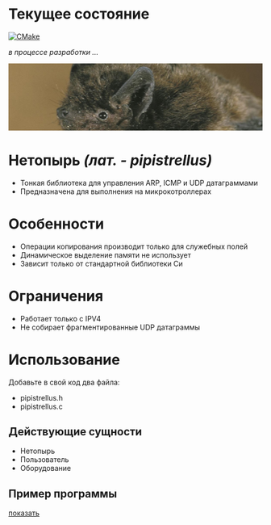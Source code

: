
# Текущее состояние

[![CMake](https://github.com/xrombik/pipistrellus/actions/workflows/cmake.yml/badge.svg)](https://github.com/xrombik/pipistrellus/actions/workflows/cmake.yml)

*в процессе разработки ...*

![Open for everyone](pipistrellus.jpeg)

# Нетопырь *(лат. - pipistrellus)*

 - Тонкая библиотека для управления ARP, ICMP и UDP датаграммами
 - Предназначена для выполнения на микрокотроллерах

# Особенности

 - Операции копирования производит только для служебных полей
 - Динамическое выделение памяти не использует
 - Зависит только от стандартной библиотеки Си

# Ограничения

 - Работает только с IPV4
 - Не собирает фрагментированные UDP датаграммы

# Использование

Добавьте в свой код два файла: 
 - pipistrellus.h
 - pipistrellus.с

## Действующие сущности

 - Нетопырь
 - Пользователь
 - Оборудование

## Пример программы

[показать](main.c)
